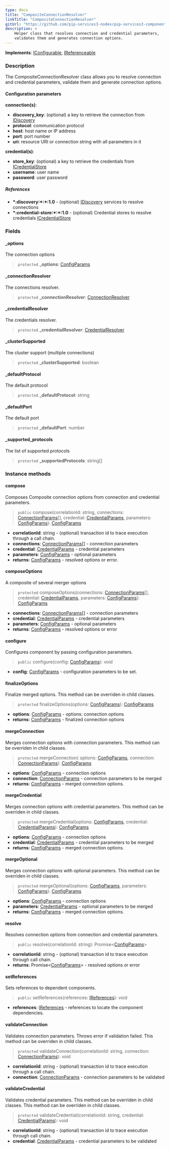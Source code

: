 ```yaml
---
type: docs
title: "CompositeConnectionResolver"
linkTitle: "CompositeConnectionResolver"
gitUrl: "https://github.com/pip-services3-nodex/pip-services3-components-nodex"
description: >
    Helper class that resolves connection and credential parameters,
    validates them and generates connection options.
---
```


**Implements**: [IConfigurable](../../../commons/config/iconfigurable), [IReferenceable](../../../commons/refer/ireferenceable)

### Description

The CompositeConnectionResolver class allows you to resolve connection and credential parameters, validate them and generate connection options.

#### Configuration parameters

**connection(s)**:
  - **discovery_key**: (optional) a key to retrieve the connection from [IDiscovery](../idiscovery)
  - **protocol**: communication protocol
  - **host**: host name or IP address
  - **port**: port number
  - **uri**: resource URI or connection string with all parameters in it
  
**credential(s)**:
  - **store_key**: (optional) a key to retrieve the credentials from [ICredentialStore](../../auth/icredential_store)
  - **username**: user name
  - **password**: user password

##### References
- **\*:discovery:\*:\*:1.0** - (optional) [IDiscovery](../idiscovery) services to resolve connections
- **\*:credential-store:\*:\*:1.0** - (optional) Credential stores to resolve credentials [ICredentialStore](../../auth/icredential_store)


### Fields

<span class="hide-title-link">

#### _options
The connection options
> `protected` **_options**: [ConfigParams](../../../commons/config/config_params)

#### _connectionResolver
The connections resolver.
> `protected` **_connectionResolver**: [ConnectionResolver](../connection_resolver)

#### _credentialResolver
The credentials resolver.
> `protected` **_credentialResolver**: [CredentialResolver](../../auth/credential_resolver)

#### _clusterSupported
The cluster support (multiple connections)
> `protected` **_clusterSupported**: boolean

#### _defaultProtocol
The default protocol
> `protected` **_defaultProtocol**: string

#### _defaultPort
The default port
> `protected` **_defaultPort**: number

#### _supported_protocols
The list of supported protocols
> `protected` **_supportedProtocols**: string[]


</span>

### Instance methods

#### compose
Composes Composite connection options from connection and credential parameters.

> `public` compose(correlationId: string, connections: [ConnectionParams](../connection_params)[], credential: [CredentialParams](../../auth/credential_params), parameters: [ConfigParams](../../../commons/config/config_params)): [ConfigParams](../../../commons/config/config_params)

- **correlationId**: string - (optional) transaction id to trace execution through a call chain.
- **connections**: [ConnectionParams](../connection_params)[] - connection parameters
- **credential**: [CredentialParams](../../auth/credential_params) - credential parameters
- **parameters**: [ConfigParams](../../../commons/config/config_params) - optional parameters
- **returns**: [ConfigParams](../../../commons/config/config_params) - resolved options or error.


#### composeOptions
A composite of several merger options

> `protected` composeOptions(connections: [ConnectionParams](../connection_params)[], credential: [CredentialParams](../../auth/credential_params), parameters: [ConfigParams](../../../commons/config/config_params)): [ConfigParams](../../../commons/config/config_params)

- **connections**: [ConnectionParams](../connection_params)[] - connection parameters
- **credential**: [CredentialParams](../../auth/credential_params) - credential parameters
- **parameters**: [ConfigParams](../../../commons/config/config_params) - optional parameters
- **returns**: [ConfigParams](../../../commons/config/config_params) - resolved options or error


#### configure
Configures component by passing configuration parameters.

> `public` configure(config: [ConfigParams](../../../commons/config/config_params)): void

- **config**: [ConfigParams](../../../commons/config/config_params) - configuration parameters to be set.


#### finalizeOptions
Finalize merged options.
This method can be overriden in child classes.

> `protected` finalizeOptions(options: [ConfigParams](../../../commons/config/config_params)): [ConfigParams](../../../commons/config/config_params)

- **options**: [ConfigParams](../../../commons/config/config_params) - options: connection options
- **returns**: [ConfigParams](../../../commons/config/config_params) - finalized connection options


#### mergeConnection
Merges connection options with connection parameters. 
This method can be overriden in child classes.

> `protected` mergeConnection( options: [ConfigParams](../../../commons/config/config_params), connection: [ConnectionParams](../connection_params)): [ConfigParams](../../../commons/config/config_params)

- **options**: [ConfigParams](../../../commons/config/config_params) - connection options
- **connection**: [ConnectionParams](../connection_params) - connection parameters to be merged
- **returns**: [ConfigParams](../../../commons/config/config_params) - merged connection options.


#### mergeCredential
Merges connection options with credential parameters.
This method can be overriden in child classes.

> `protected` mergeCredential(options: [ConfigParams](../../../commons/config/config_params), credential: [CredentialParams](../../auth/credential_params)): [ConfigParams](../../../commons/config/config_params)

- **options**: [ConfigParams](../../../commons/config/config_params) - connection options
- **credential**: [CredentialParams](../../auth/credential_params) - credential parameters to be merged
- **returns**: [ConfigParams](../../../commons/config/config_params) - merged connection options.


#### mergeOptional
Merges connection options with optional parameters.
This method can be overriden in child classes.

> `protected` mergeOptional(options: [ConfigParams](../../../commons/config/config_params), parameters: [ConfigParams](../../../commons/config/config_params)): [ConfigParams](../../../commons/config/config_params)

- **options**: [ConfigParams](../../../commons/config/config_params) - connection options
- **parameters**: [CredentialParams](../../auth/credential_params) - optional parameters to be merged
- **returns**: [ConfigParams](../../../commons/config/config_params) - merged connection options.


#### resolve
Resolves connection options from connection and credential parameters.

> `public` resolve(correlationId: string): Promise<[ConfigParams](../../../commons/config/config_params)>

- **correlationId**: string - (optional) transaction id to trace execution through call chain.
- **returns**: Promise<[ConfigParams](../../../commons/config/config_params)> - resolved options or error


#### setReferences
Sets references to dependent components.

> `public` setReferences(references: [IReferences](../../../commons/refer/ireferences)): void

- **references**: [IReferences](../../../commons/refer/ireferences) - references to locate the component dependencies.


#### validateConnection
Validates connection parameters. 
Throws error if validation failed.
This method can be overriden in child classes.

> `protected` validateConnection(correlationId: string, connection: [ConnectionParams](../connection_params)): void

- **correlationId**: string - (optional) transaction id to trace execution through a call chain.
- **connection**: [ConnectionParams](../connection_params) - connection parameters to be validated


#### validateCredential
Validates credential parameters.
This method can be overriden in child classes.
This method can be overriden in child classes.

> `protected` validateCredential(correlationId: string, credential: [CredentialParams](../../auth/credential_params)): void

- **correlationId**: string - (optional) transaction id to trace execution through call chain.
- **credential**: [CredentialParams](../../auth/credential_params) - credential parameters to be validated
